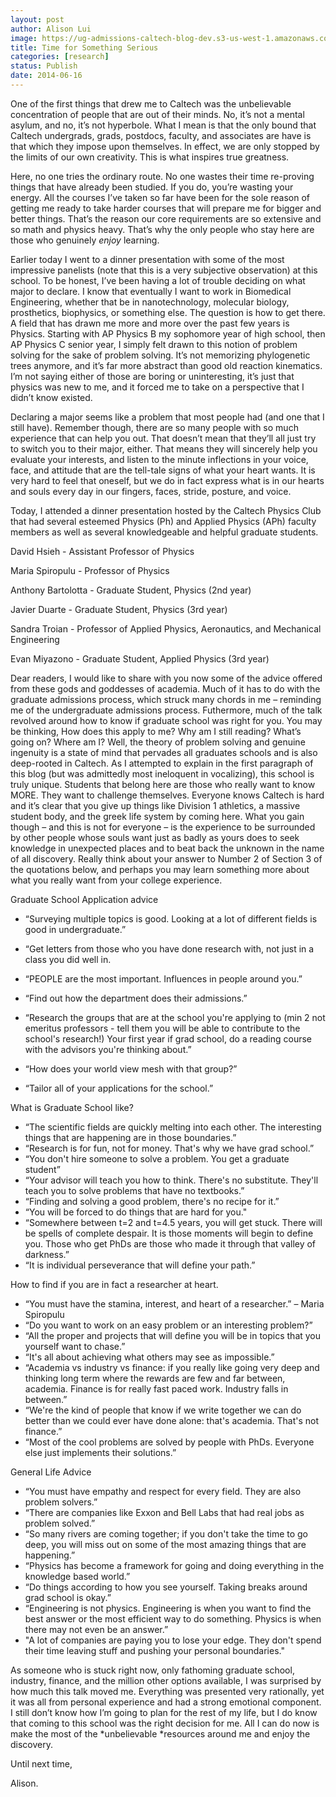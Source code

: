 ```yaml
---
layout: post
author: Alison Lui
image: https://ug-admissions-caltech-blog-dev.s3-us-west-1.amazonaws.com/old_pictures/caltech_as_it_happens/6a0105349b8251970b01a73dc334b8970d.jpg
title: Time for Something Serious 
categories: [research]
status: Publish
date: 2014-06-16
---
```



One of the first things that drew me to Caltech was the unbelievable concentration of people that are out of their minds. No, it’s not a mental asylum, and no, it’s not hyperbole. What I mean is that the only bound that Caltech undergrads, grads, postdocs, faculty, and associates are have is that which they impose upon themselves. In effect, we are only stopped by the limits of our own creativity. This is what inspires true greatness.

Here, no one tries the ordinary route. No one wastes their time re-proving things that have already been studied. If you do, you’re wasting your energy. All the courses I’ve taken so far have been for the sole reason of getting me ready to take harder courses that will prepare me for bigger and better things. That’s the reason our core requirements are so extensive and so math and physics heavy. That’s why the only people who stay here are those who genuinely *enjoy* learning.

Earlier today I went to a dinner presentation with some of the most impressive panelists (note that this is a very subjective observation) at this school. To be honest, I’ve been having a lot of trouble deciding on what major to declare. I know that eventually I want to work in Biomedical Engineering, whether that be in nanotechnology, molecular biology, prosthetics, biophysics, or something else. The question is how to get there. A field that has drawn me more and more over the past few years is Physics. Starting with AP Physics B my sophomore year of high school, then AP Physics C senior year, I simply felt drawn to this notion of problem solving for the sake of problem solving. It’s not memorizing phylogenetic trees anymore, and it’s far more abstract than good old reaction kinematics. I’m not saying either of those are boring or uninteresting, it’s just that physics was new to me, and it forced me to take on a perspective that I didn’t know existed.

Declaring a major seems like a problem that most people had (and one that I still have). Remember though, there are so many people with so much experience that can help you out. That doesn’t mean that they’ll all just try to switch you to their major, either. That means they will sincerely help you evaluate your interests, and listen to the minute inflections in your voice, face, and attitude that are the tell-tale signs of what your heart wants. It is very hard to feel that oneself, but we do in fact express what is in our hearts and souls every day in our fingers, faces, stride, posture, and voice.

Today, I attended a dinner presentation hosted by the Caltech Physics Club that had several esteemed Physics (Ph) and Applied Physics (APh) faculty members as well as several knowledgeable and helpful graduate students.

David Hsieh - Assistant Professor of Physics

Maria Spiropulu - Professor of Physics

Anthony Bartolotta - Graduate Student, Physics (2nd year)

Javier Duarte - Graduate Student, Physics (3rd year)

Sandra Troian - Professor of Applied Physics, Aeronautics, and Mechanical Engineering

Evan Miyazono - Graduate Student, Applied Physics (3rd year)

Dear readers, I would like to share with you now some of the advice offered from these gods and goddesses of academia. Much of it has to do with the graduate admissions process, which struck many chords in me – reminding me of the undergraduate admissions process. Futhermore, much of the talk revolved around how to know if graduate school was right for you. You may be thinking, How does this apply to me? Why am I still reading? What’s going on? Where am I? Well, the theory of problem solving and genuine ingenuity is a state of mind that pervades all graduates schools and is also deep-rooted in Caltech. As I attempted to explain in the first paragraph of this blog (but was admittedly most ineloquent in vocalizing), this school is truly unique. Students that belong here are those who really want to know MORE. They want to challenge themselves. Everyone knows Caltech is hard and it’s clear that you give up things like Division 1 athletics, a massive student body, and the greek life system by coming here. What you gain though – and this is not for everyone – is the experience to be surrounded by other people whose souls want just as badly as yours does to seek knowledge in unexpected places and to beat back the unknown in the name of all discovery. Really think about your answer to Number 2 of Section 3 of the quotations below, and perhaps you may learn something more about what you really want from your college experience.

Graduate School Application advice

- “Surveying multiple topics is good. Looking at a lot of different fields is good in undergraduate.”
- “Get letters from those who you have done research with, not just in a class you did well in.

- “PEOPLE are the most important. Influences in people around you.”
- “Find out how the department does their admissions.”
- “Research the groups that are at the school you're applying to (min 2 not emeritus professors - tell them you will be able to contribute to the school's research!) Your first year if grad school, do a reading course with the advisors you're thinking about.”
- “How does your world view mesh with that group?”
- “Tailor all of your applications for the school.”

What is Graduate School like?

- “The scientific fields are quickly melting into each other. The interesting things that are happening are in those boundaries.”
- “Research is for fun, not for money. That's why we have grad school.”
- “You don't hire someone to solve a problem. You get a graduate student”
- “Your advisor will teach you how to think. There's no substitute. They'll teach you to solve problems that have no textbooks.”
- “Finding and solving a good problem, there's no recipe for it.”
- “You will be forced to do things that are hard for you."
- “Somewhere between t=2 and t=4.5 years, you will get stuck. There will be spells of complete despair. It is those moments will begin to define you. Those who get PhDs are those who made it through that valley of darkness.”
- “It is individual perseverance that will define your path.”

How to find if you are in fact a researcher at heart. 

- “You must have the stamina, interest, and heart of a researcher.” – Maria Spiropulu
- “Do you want to work on an easy problem or an interesting problem?”
- “All the proper and projects that will define you will be in topics that you yourself want to chase.”
- “It's all about achieving what others may see as impossible.”
- “Academia vs industry vs finance: if you really like going very deep and thinking long term where the rewards are few and far between, academia. Finance is for really fast paced work. Industry falls in between.”
- “We're the kind of people that know if we write together we can do better than we could ever have done alone: that's academia. That's not finance.”
- “Most of the cool problems are solved by people with PhDs. Everyone else just implements their solutions.”

General Life Advice

- “You must have empathy and respect for every field. They are also problem solvers.”
- “There are companies like Exxon and Bell Labs that had real jobs as problem solved.”
- “So many rivers are coming together; if you don't take the time to go deep, you will miss out on some of the most amazing things that are happening.”
- “Physics has become a framework for going and doing everything in the knowledge based world.”
- “Do things according to how you see yourself. Taking breaks around grad school is okay.”
- “Engineering is not physics. Engineering is when you want to find the best answer or the most efficient way to do something. Physics is when there may not even be an answer.”
- "A lot of companies are paying you to lose your edge. They don't spend their time leaving stuff and pushing your personal boundaries."

As someone who is stuck right now, only fathoming graduate school, industry, finance, and the million other options available, I was surprised by how much this talk moved me. Everything was presented very rationally, yet it was all from personal experience and had a strong emotional component. I still don’t know how I’m going to plan for the rest of my life, but I do know that coming to this school was the right decision for me. All I can do now is make the most of the *unbelievable *resources around me and enjoy the discovery.

Until next time,

Alison.

